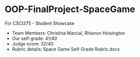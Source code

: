 # OOP-FinalProject-SpaceGame
For CSCI375 - Student Showcase
- Team Members: Christina Marcial, Rhianon Hoisington 
- Our self-grade: 41/40
- Judge score: 32/40
- Rubric details: Space Game Self-Grade Rubric.docx
